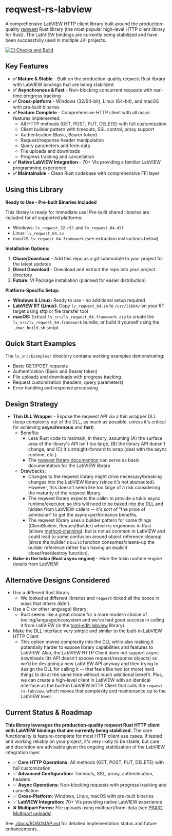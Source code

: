 # reqwest-rs-labview

A comprehensive LabVIEW HTTP client library built around the production-quality [reqwest](https://crates.io/crates/reqwest) Rust library (the most popular high-level HTTP client library for Rust). The LabVIEW bindings are currently being stabilized and have been successfully used in multiple JKI projects.

[![CI Checks and Build](https://github.com/JKISoftware/reqwest-rs-labview/actions/workflows/rust.yml/badge.svg)](https://github.com/JKISoftware/reqwest-rs-labview/actions/workflows/rust.yml)

## Key Features

- **✅ Mature & Stable** - Built on the production-quality reqwest Rust library with LabVIEW bindings that are being stabilized
- **✅ Asynchronous & Fast** - Non-blocking concurrent requests with real-time progress tracking
- **✅ Cross-platform** - Windows (32/64-bit), Linux (64-bit), and macOS with pre-built binaries
- **✅ Feature Complete** - Comprehensive HTTP client with all major features implemented:
  - All HTTP methods (GET, POST, PUT, DELETE) with full customization
  - Client builder pattern with timeouts, SSL control, proxy support
  - Authentication (Basic, Bearer token)
  - Request/response header manipulation
  - Query parameters and form data
  - File uploads and downloads
  - Progress tracking and cancellation
- **✅ Native LabVIEW Integration** - 70+ VIs providing a familiar LabVIEW programming experience
- **✅ Maintainable** - Clean Rust codebase with comprehensive FFI layer

## Using this Library

**Ready to Use - Pre-built Binaries Included**

This library is ready for immediate use! Pre-built shared libraries are included for all supported platforms:
- Windows: `lv_reqwest_32.dll` and `lv_reqwest_64.dll`
- Linux: `lv_reqwest_64.so`
- macOS: `lv_reqwest_64.framework` (see extraction instructions below)

**Installation Options:**

1. **Clone/Download** - Add this repo as a git submodule to your project for the latest updates
2. **Direct Download** - Download and extract the repo into your project directory
3. **Future:** VI Package installation (planned for easier distribution)

**Platform-Specific Setup:**

- **Windows & Linux:** Ready to use - no additional setup required
- **LabVIEW RT (Linux):** Copy `lv_reqwest_64.so` to `/usr/lib64/` on your RT target using sftp or file transfer tool
- **macOS:** Extract `lv_src/lv_reqwest_64.framework.zip` to create the `lv_src/lv_reqwest_64.framework` bundle, or build it yourself using the `./mac_build.sh` script

## Quick Start Examples

The `lv_src/Examples/` directory contains working examples demonstrating:
- Basic GET/POST requests
- Authentication (Basic and Bearer token)  
- File uploads and downloads with progress tracking
- Request customization (headers, query parameters)
- Error handling and response processing

## Design Strategy

- **Thin DLL Wrapper** - Expose the reqwest API via a thin wrapper DLL (keep complexity out of the DLL, as much as possible, unless it's critical for achieving **asynchronous** and **fast**)
  - Benefits:
    - Less Rust code to maintain, in theory, assuming (A) the surface area of the library's API isn't too large, (B) the library API doesn't change, and (C) it's straight-forward to wrap (deal with the async runtime, etc.).  
    - The [reqwest library documention](https://docs.rs/reqwest/latest/reqwest/) can serve as basic documentation for the LabVIEW library
  - Drawbacks:
    - Changes to the reqwest library might drive necessary/breaking changes into the LabVIEW library (since it's not abstracted). However, this doesn't seem like too large of a risk considering the maturity of the reqwest library.
    - The reqwest library expects the caller to provide a tokio async runtime/executor, so this will need to be baked into the DLL and hidden from LabVIEW callers -- it's sort of "the price of admission" to get the async+performance benefits.
    - The reqwest library uses a builder pattern for some things (ClientBuilder, RequestBuilder) which is ergonomic in Rust (allows [method-chaining](https://doc.rust-lang.org/book/ch17-01-futures-and-syntax.html?highlight=chaining#listing-17-2)), but is not as common in LabVIEW and could lead to some confusion around object reference cleanup (since the builder's `build` function consumes/cleans-up the builder reference rather than having an explicit close/free/destroy function).
- **Bake-in the tokio (Rust async engine)** - Hide the tokio runtime engine details from LabVIEW

## Alternative Designs Considered

- Use a different Rust library
  - We looked at different libraries and `reqwest` ticked all the boxes in ways that others didn't.
- Use a C (or other language) library:
  - Rust seems like a great choice for a more modern choice of tooling/language/ecosystem and we've had good success in calling it from LabVIEW (in the [toml-edit-labview](https://github.com/JKISoftware/toml-edit-labview) library).
- Make the DLL interface very simple and similar to the built-in LabVIEW HTTP Client
  - This option moves complexity into the DLL while also making it potentially harder to expose library capabilities and features to LabVIEW. Also, the LabVIEW HTTP Client does not support async downloads (its API doesn't expose request/response objects) so we'd be designing a new LabVIEW API anyway and then trying to design the DLL for calling it -- that feels like two (or more) hard things to do at the same time without much additional benefit.  Plus, we can create a high-level client in LabVIEW with an identical interface as the built-in LabVIEW HTTP Client that calls the `reqwest-rs-labview`, which moves that complexity and maintenance up to the LabVIEW level.

## Current Status & Roadmap

**This library leverages the production-quality reqwest Rust HTTP client with LabVIEW bindings that are currently being stabilized.** The core functionality is feature-complete for most HTTP client use cases. If tested and working reliably on your project, it's very likely to be stable, but care and discretion are advisable given the ongoing stabilization of the LabVIEW integration layer.

- ✅ **Core HTTP Operations:** All methods (GET, POST, PUT, DELETE) with full customization
- ✅ **Advanced Configuration:** Timeouts, SSL, proxy, authentication, headers
- ✅ **Async Operations:** Non-blocking requests with progress tracking and cancellation  
- ✅ **Cross-Platform:** Windows, Linux, macOS with pre-built binaries
- ✅ **LabVIEW Integration:** 70+ VIs providing native LabVIEW experience
- ❌ **Multipart Forms:** File uploads using multipart/form-data (see [PR#32 Multipart uploads](https://github.com/JKISoftware/reqwest-rs-labview/pull/32))

See [./docs/ROADMAP.md](docs/ROADMAP.md) for detailed implementation status and future enhancements.
